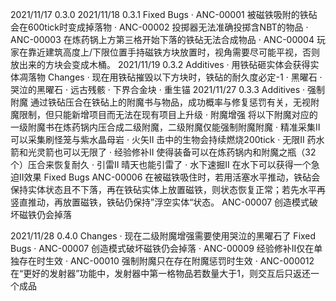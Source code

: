 2021/11/17 0.3.0 
2021/11/18 0.3.1
    Fixed Bugs
    · ANC-00001 被磁铁吸附的铁砧会在600tick时变成掉落物
    · ANC-00002 投掷器无法准确投掷含NBT的物品
    · ANC-00003 在炼药锅上方第三格开始下落的铁砧无法合成物品
    · ANC-00004 玩家在靠近建筑高度上/下限位置手持磁铁方块放置时，视角需要尽可能平视，否则放出来的方块会变成木桶。
2021/11/19 0.3.2
    Additives
    · 用铁砧砸实体会获得实体凋落物
    Changes
    · 现在用铁砧摧毁以下方块时，铁砧的耐久度必定-1
        · 黑曜石
        · 哭泣的黑曜石
        · 远古残骸
        · 下界合金块
        · 重生锚
2021/11/27 0.3.3
    Additives
    · 强制附魔
    通过铁砧压合在铁砧上的附魔书与物品，成功概率与修复惩罚有关，无视附魔限制，但只能新增项目而无法在现有项目上升级
    · 附魔增强
    将以下附魔对应的一级附魔书在炼药锅内压合成二级附魔，二级附魔仅能强制附魔附魔
        · 精准采集II
            可以采集刷怪笼与紫水晶母岩
        · 火矢II
            击中的生物会持续燃烧200tick
        · 无限II
            药水箭和光灵箭也可以无限了
        · 经验修补II
            使得装备可以在炼药锅内和附魔之瓶（32个）压合来恢复耐久
        · 引雷II
            晴天也能引雷了
        · 水下速掘II
            在水下可以获得一个急迫II效果
    Fixed Bugs
    ANC-00006 在被磁铁吸住时，若用活塞水平推动，铁砧会保持实体状态且不下落，再在铁砧实体上放置磁铁，则状态恢复正常；若先水平再竖直推动，再放置磁铁，铁砧仍保持”浮空实体“状态。
    ANC-00007 创造模式破坏磁铁仍会掉落

2021/11/28 0.4.0
    Changes
    · 现在二级附魔增强需要使用哭泣的黑曜石了
    Fixed Bugs
    · ANC-00007 创造模式破坏磁铁仍会掉落
    · ANC-00009 经验修补II仅在单独存在时生效
    · ANC-00010 强制附魔只在存在附魔惩罚时生效
    · ANC-000012在“更好的发射器”功能中，发射器中第一格物品若数量大于1，则交互后只返还一个成品
